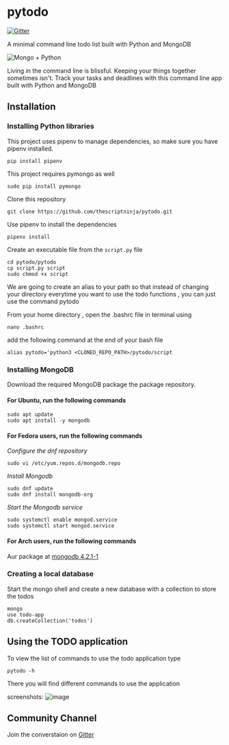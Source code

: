 # pytodo
[![Gitter](https://badges.gitter.im/pytodo/community.svg)](https://gitter.im/pytodo/community?utm_source=badge&utm_medium=badge&utm_campaign=pr-badge)

A minimal command line todo list built with Python and MongoDB

![Mongo + Python](/img/mongo_python_love.png)

Living in the command line is blissful. Keeping your things together sometimes isn't. Track your tasks and deadlines with this command line app built with Python and MongoDB

## Installation

### Installing Python libraries
This project uses pipenv to manage dependencies, so make sure you have pipenv installed.
```
pip install pipenv
```
This project requires pymongo as well
```
sudo pip install pymongo
```
Clone this repository
```
git clone https://github.com/thescriptninja/pytodo.git
```
Use pipenv to install the dependencies
```
pipenv install
```
Create an executable file from the ```script.py``` file

```
cd pytodo/pytodo
cp script.py script
sudo chmod +x script
```
We are going to create an alias to your path so that instead of changing your directory everytime you want to use the todo functions , you can just use the command pytodo

From your home directory , open the .bashrc file in terminal using
```
nano .bashrc
```
add the following command at the end of your bash file
```
alias pytodo='python3 <CLONED_REPO_PATH>/pytodo/script
```

### Installing MongoDB
Download the required MongoDB package the package repository.
#### For Ubuntu, run the following commands
```
sudo apt update
sudo apt install -y mongodb
```

#### For Fedora users, run the following commands
*Configure the dnf repository*
```
sudo vi /etc/yum.repos.d/mongodb.repo
```
*Install Mongodb*
```
sudo dnf update
sudo dnf install mongodb-org 
```
*Start the Mongodb service*
```
sudo systemctl enable mongod.service
sudo systemctl start mongod.service
```

#### For Arch users, run the following commands
Aur package at [mongodb 4.2.1-1](https://aur.archlinux.org/packages/mongodb/)

### Creating a local database
Start the mongo shell and create a new database with a collection to store the todos
```
mongo
use todo-app
db.createCollection('todos')
```

## Using the TODO application
To view the list of commands to use the todo application type
```
pytodo -h
```

There you will find different commands to use the application

screenshots:
![image](https://user-images.githubusercontent.com/56514792/70776840-405e8600-1da4-11ea-897d-499a4d0c1c70.png)

## Community Channel
Join the converstaion on [Gitter](https://gitter.im/pytodo/community?utm_source=share-link&utm_medium=link&utm_campaign=share-link)
